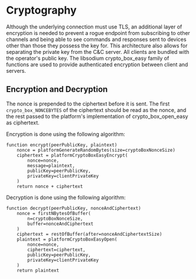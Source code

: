 Cryptography
============
Although the underlying connection must use TLS, an additional layer of encryption is needed to prevent
a rogue endpoint from subscribing to other channels and being able to see commands and responses 
sent to devices other than those they possess the key for.
This architecture also allows for separating the private key from the C&C server.
All clients are bundled with the operator's public key.
The libsodium crypto_box_easy family of functions are used to provide authenticated encryption
between client and servers.

Encryption and Decryption
------------------------
The nonce is prepended to the ciphertext before it is sent.
The first ```crypto_box_NONCEBYTES``` of the ciphertext should be read as the nonce, and the rest
passed to the platform's implementation of crypto_box_open_easy as ciphertext.

Encryption is done using the following algorithm:
```
function encrypt(peerPublicKey, plaintext)
    nonce = platformGenerateRandomBytes(size=cryptoBoxNonceSize)
    ciphertext = platformCryptoBoxEasyEncrypt(
        nonce=nonce,
        message=plaintext,
        publicKey=peerPublicKey,
        privateKey=clientPrivateKey
    )
    return nonce + ciphertext
```


Decryption is done using the following algorithm:
```
function decrypt(peerPublicKey, nonceAndCiphertext)
    nonce = firstNBytesOfBuffer(
        n=cryptoBoxNonceSize,
        buffer=nonceAndCiphertext
    )
    ciphertext = restOfBuffer(after=nonceAndCiphertextSize)
    plaintext = platformCryptoBoxEasyOpen(
        nonce=nonce,
        ciphertext=ciphertext,
        publicKey=peerPublicKey,
        privateKey=clientPrivateKey
    )
    return plaintext
```